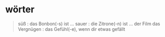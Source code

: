 # wörter
> süß
    : das Bonbon(-s) ist ...
> sauer
    : die Zitrone(-n) ist ...
> der Film
> das Vergnügen
    : das Gefühl(-e), wenn dir etwas gefällt

